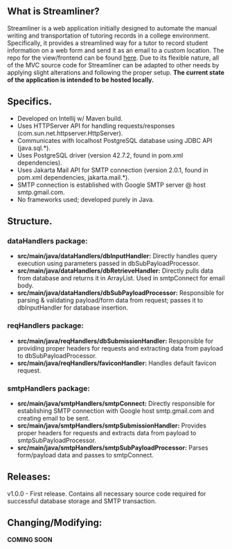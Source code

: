 ## What is Streamliner?

Streamliner is a web application initially designed to automate the manual writing and transportation of tutoring records in a college environment. Specifically, it provides a streamlined way for a tutor to record student information on a web form and send it as an email to a custom location. The repo for the view/frontend can be found [here](https://github.com/DFBDev/Streamliner_FE). Due to its flexible nature, all of the MVC source code for Streamliner can be adapted to other needs by applying slight alterations and following the proper setup. **The current state of the application is intended to be hosted locally.**

## Specifics.
* Developed on Intellij w/ Maven build.
* Uses HTTPServer API for handling requests/responses (com.sun.net.httpserver.HttpServer).
* Communicates with localhost PostgreSQL database using JDBC API (java.sql.*).
* Uses PostgreSQL driver (version 42.7.2, found in pom.xml dependencies).
* Uses Jakarta Mail API for SMTP connection (version 2.0.1, found in pom.xml dependencies, jakarta.mail.*).
* SMTP connection is established with Google SMTP server @ host smtp.gmail.com.
* No frameworks used; developed purely in Java.

## Structure.
### dataHandlers package:
* **src/main/java/dataHandlers/dbInputHandler:** Directly handles query execution using parameters passed in dbSubPayloadProcessor.
* **src/main/java/dataHandlers/dbRetrieveHandler:** Directly pulls data from database and returns it in ArrayList. Used in smtpConnect for email body.
* **src/main/java/dataHandlers/dbSubPayloadProcessor:** Responsible for parsing & validating payload/form data from request; passes it to dbInputHandler for database insertion.
### reqHandlers package:
* **src/main/java/reqHandlers/dbSubmissionHandler:** Responsible for providing proper headers for requests and extracting data from payload to dbSubPayloadProcessor.
* **src/main/java/reqHandlers/faviconHandler:** Handles default favicon request.
### smtpHandlers package: 
* **src/main/java/smtpHandlers/smtpConnect:** Directly responsible for establishing SMTP connection with Google host smtp.gmail.com and creating email to be sent.  
* **src/main/java/smtpHandlers/smtpSubmissionHandler:** Provides proper headers for requests and extracts data from payload to smtpSubPayloadProcessor.
* **src/main/java/smtpHandlers/smtpSubPayloadProcessor:** Parses form/payload data and passes to smtpConnect.

## Releases:

v1.0.0 - First release. Contains all necessary source code required for successful database storage and SMTP transaction.

## Changing/Modifying:
**COMING SOON**

